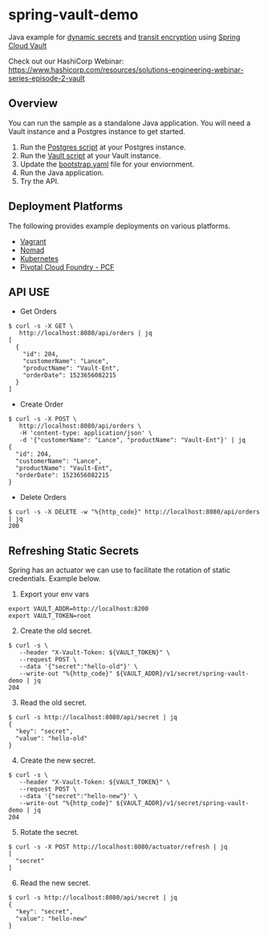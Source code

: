 # spring-vault-demo

Java example for [dynamic secrets](https://www.vaultproject.io/intro/getting-started/dynamic-secrets.html) and [transit encryption](https://www.vaultproject.io/docs/secrets/transit/) using [Spring Cloud Vault](https://cloud.spring.io/spring-cloud-vault)

Check out our HashiCorp Webinar: https://www.hashicorp.com/resources/solutions-engineering-webinar-series-episode-2-vault

## Overview

You can run the sample as a standalone Java application. You will need a Vault instance and a Postgres instance to get started.

1. Run the [Postgres script](scripts/postgres.sql) at your Postgres instance.
2. Run the [Vault script](scripts/vault.sh) at your Vault instance.
3. Update the [bootstrap.yaml](bootstrap.yaml) file for your enviornment.
4. Run the Java application.
5. Try the API.

## Deployment Platforms
The following provides example deployments on various platforms.
- [Vagrant](vagrant-local)
- [Nomad](nomad)
- [Kubernetes](kubernetes)
- [Pivotal Cloud Foundry - PCF](pcf)


## API USE

- Get Orders
```
$ curl -s -X GET \
   http://localhost:8080/api/orders | jq
[
  {
    "id": 204,
    "customerName": "Lance",
    "productName": "Vault-Ent",
    "orderDate": 1523656082215
  }
]
```
- Create Order
```
$ curl -s -X POST \
   http://localhost:8080/api/orders \
   -H 'content-type: application/json' \
   -d '{"customerName": "Lance", "productName": "Vault-Ent"}' | jq
{
  "id": 204,
  "customerName": "Lance",
  "productName": "Vault-Ent",
  "orderDate": 1523656082215
}
```
- Delete Orders
```
$ curl -s -X DELETE -w "%{http_code}" http://localhost:8080/api/orders | jq
200
```

## Refreshing Static Secrets
Spring has an actuator we can use to facilitate the rotation of static credentials. Example below.
1. Export your env vars
```
export VAULT_ADDR=http://localhost:8200
export VAULT_TOKEN=root
```

2. Create the old secret.
```
$ curl -s \
   --header "X-Vault-Token: ${VAULT_TOKEN}" \
   --request POST \
   --data '{"secret":"hello-old"}' \
   --write-out "%{http_code}" ${VAULT_ADDR}/v1/secret/spring-vault-demo | jq
204
```

3. Read the old secret.
```
$ curl -s http://localhost:8080/api/secret | jq
{
  "key": "secret",
  "value": "hello-old"
}
```

4. Create the new secret.
```
$ curl -s \
   --header "X-Vault-Token: ${VAULT_TOKEN}" \
   --request POST \
   --data '{"secret":"hello-new"}' \
   --write-out "%{http_code}" ${VAULT_ADDR}/v1/secret/spring-vault-demo | jq
204
```

5. Rotate the secret.
```
$ curl -s -X POST http://localhost:8080/actuator/refresh | jq
[
  "secret"
]
```

6. Read the new secret.
```
$ curl -s http://localhost:8080/api/secret | jq
{
  "key": "secret",
  "value": "hello-new"
}
```
